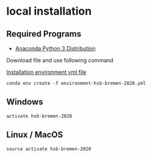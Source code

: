 # local installation

## Required Programs
- [Anaconda Python 3 Distribution](https://www.anaconda.com/distribution/)


Download file and use following command 

[Installation environment yml file ](environment-hsb-bremen-2020.yml)
    
    conda env create -f environment-hsb-bremen-2020.yml


## Windows 


    activate hsb-bremen-2020

## Linux / MacOS

    source activate hsb-bremen-2020

